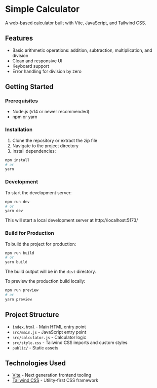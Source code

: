 # Simple Calculator

A web-based calculator built with Vite, JavaScript, and Tailwind CSS.

## Features

- Basic arithmetic operations: addition, subtraction, multiplication, and division
- Clean and responsive UI
- Keyboard support
- Error handling for division by zero

## Getting Started

### Prerequisites

- Node.js (v14 or newer recommended)
- npm or yarn

### Installation

1. Clone the repository or extract the zip file
2. Navigate to the project directory
3. Install dependencies:

```bash
npm install
# or
yarn
```

### Development

To start the development server:

```bash
npm run dev
# or
yarn dev
```

This will start a local development server at http://localhost:5173/

### Build for Production

To build the project for production:

```bash
npm run build
# or
yarn build
```

The build output will be in the `dist` directory.

To preview the production build locally:

```bash
npm run preview
# or
yarn preview
```

## Project Structure

- `index.html` - Main HTML entry point
- `src/main.js` - JavaScript entry point
- `src/calculator.js` - Calculator logic
- `src/style.css` - Tailwind CSS imports and custom styles
- `public/` - Static assets

## Technologies Used

- [Vite](https://vitejs.dev/) - Next generation frontend tooling
- [Tailwind CSS](https://tailwindcss.com/) - Utility-first CSS framework